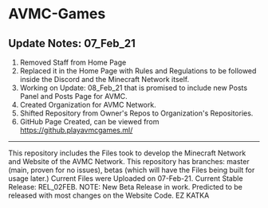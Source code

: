 # AVMC-Games
Update Notes: 07_Feb_21
-------------------------------------------
1. Removed Staff from Home Page
2. Replaced it in the Home Page with Rules and Regulations
to be followed inside the Discord and the Minecraft Network itself.
3. Working on Update: 08_Feb_21 that is promised to include new Posts Panel 
and Posts Page for AVMC. 
4. Created Organization for AVMC Network.
5. Shifted Repository from Owner's Repos to Organization's Repositories. 
6. GitHub Page Created, can be viewed from https://github.playavmcgames.ml/
-------------------------------------------
This repository includes the Files took to develop the Minecraft Network and Website of the AVMC Network.
This repository has branches: master (main, proven for no issues), betas (which will have the Files being built for usage later.)
Current Files were Uploaded on 07-Feb-21.
Current Stable Release: REL_02FEB.
NOTE: New Beta Release in work. Predicted to be released with most changes on the Website Code.
EZ KATKA
